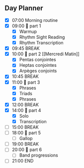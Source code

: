 ## Day Planner
- [x] 07:00 Morning routine
- [x] 09:00 🎸 part 1
	- [x] Warmup
	- [x] Rhythm Sight Reading
	- [x] Rhythm Transcription
- [x] 09:45 BREAK
- [x] 10:00 🎸 part 2 [[Mercredi Matin]]
	- [x] Pentas conjointes
	- [x] Heptas conjointes
	- [x] Arpèges conjoints
- [x] 10:45 BREAK
- [x] 11:00 🎸 part 3
	- [x] Phrases
	- [x] Triads
	- [x] Phrases
- [x] 12:00 BREAK
- [x] 14:00 🎸 part 4
	- [x] Solo
	- [x] Transcription
- [ ] 15:00 BREAK
- [ ] 18:00 🎸 part 5
	- [ ] Gallop
- [ ] 19:00 BREAK
- [ ] 20:00 🎸 part 6
	- [ ] Band progressions
- [ ] 21:00 END